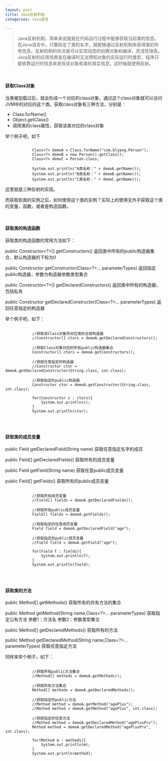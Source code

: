 ```yaml
---
layout: post
title: Java反射机制
categories: Java语言

---
```


>Java反射机制，简单来说就是在代码运行过程中能够获取当前类的信息。在Java语言中，只要给定了类的名字，就能够通过反射机制来获得类的所有信息。反射机制的优点是可以实现动态的创建对象和编译，灵活性很高。Java反射的应用场景是在编译时无法预知对象的实际运行时类型，程序只能依靠运行时信息来发现该对象和类的真实信息，这时候就使用反射。

<br/>

#### 获取Class对象

当类被加载过后，就会形成一个对应的class对象，通过这个class对象就可以访问JVM中的对应的这个类。获取class对象有三种方法，分别是：

* Class.forName()
* Object.getClass()
* 调用类的class属性，获取该类对应的class对象

举个例子吧，如下

```  

			Class<?> demoA = Class.forName("com.blyang.Person");
			Class<?> demoB = new Person().getClass();
			Class<?> demoC = Person.class;
					
			System.out.println("A类名称：" + demoA.getName());
			System.out.println("B类名称：" + demoB.getName());
			System.out.println("C类名称：" + demoC.getName());

```  

这里就是三种反射的实现。 

而获取到类的实例之后，如何使用这个类的实例？实际上的使用无外乎获取这个类的变量，函数，或者是构造函数。


<br/>


#### 获取类的构造函数

获取类的构造函数的常用方法如下：

public Constructor<?>[] getConstructors() 返回类中所有的public构造器集合，默认构造器的下标为0

public Constructor<T> getConstructor(Class<?>... parameterTypes) 返回指定public构造器，参数为构造器参数类型集合

public Constructor<?>[] getDeclaredConstructors() 返回类中所有的构造器，包括私有

public Constructor<T> getDeclaredConstructor(Class<?>... parameterTypes) 返回任意指定的构造器

举个例子吧，如下：
 
```  

			//获取该Class对象所对应类的全部构造器
	        //Constructor[] ctors = demoA.getDeclaredConstructors();
			
			//获取Class对象对应的所有public构造器集合
			Constructor[] ctors = demoA.getConstructors();

			//获取任意指定的构造器
			//Constructor ctor = demoA.getDeclaredConstructor(String.class, int.class);
			
			//获取指定的public构造器
			Constructor ctor = demoA.getConstructor(String.class, int.class);
			
	        for(Constructor c : ctors){
	            System.out.println(c);
	        }
	        System.out.println(ctor);


``` 


<br/>


#### 获取类的成员变量

public Field getDeclaredField(String name) 获取任意指定名字的成员 

public Field[] getDeclaredFields() 获取所有的成员变量 

public Field getField(String name) 获取任意public成员变量 

public Field[] getFields() 获取所有的public成员变量

```

	        //获取所有成员变量
	        //Field[] fields = demoA.getDeclaredFields();
	        
	        //获取所有public成员变量
	        Field[] fields = demoA.getFields();
	        
	        //获取指定的任意成员变量
	        Field field = demoA.getDeclaredField("age");
	        
	        //获取指定的public成员变量
	        //Field field = demoA.getField("age");
	        
	        for(Field f : fields){
	        	System.out.println(f);
	        }
	        System.out.println(field);


```  


<br/>


#### 获取类的方法

public Method[] getMethods() 获取所有的共有方法的集合 

public Method getMethod(String name,Class<?>... parameterTypes) 获取指定公有方法 参数1：方法名 参数2：参数类型集合  

public Method[] getDeclaredMethods() 获取所有的方法 

public Method getDeclaredMethod(String name,Class<?>... parameterTypes) 获取任意指定方法 

同样来举个例子，如下：

```

			//获取所有public方法集合
	        //Method[] methods = demoA.getMethods();
	        
	        //获取所有方法集合
	        Method[] methods = demoA.getDeclaredMethods();
	        
	        //获取指定的public方法
	        //Method method = demoA.getMethod("agePlus");
	        //Method method = demoA.getMethod("agePlus", int.class);
	        
	        //获取指定的任意方法
	        //Method method = demoA.getDeclaredMethod("agePlusPrv");
	        Method method = demoA.getDeclaredMethod("agePlusPrv", int.class);
	        
	        for(Method m : methods){
	        	System.out.println(m);
	        }
	        System.out.println(method);


```